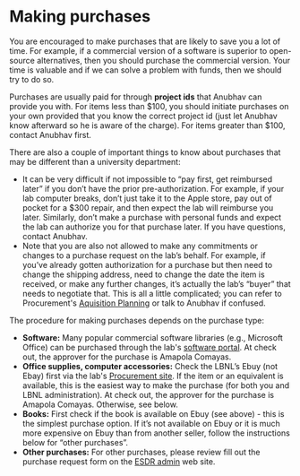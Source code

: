 # Making purchases

You are encouraged to make purchases that are likely to save you a lot of time. For example, if a commercial version of a software is superior to open-source alternatives, then you should purchase the commercial version. Your time is valuable and if we can solve a problem with funds, then we should try to do so.

Purchases are usually paid for through **project ids** that Anubhav can provide you with. For items less than $100, you should initiate purchases on your own provided that you know the correct project id (just let Anubhav know afterward so he is aware of the charge). For items greater than $100, contact Anubhav first.

There are also a couple of important things to know about purchases that may be different than a university department:&#x20;

* It can be very difficult if not impossible to “pay first, get reimbursed later” if you don’t have the prior pre-authorization. For example, if your lab computer breaks, don’t just take it to the Apple store, pay out of pocket for a $300 repair, and then expect the lab will reimburse you later. Similarly, don’t make a purchase with personal funds and expect the lab can authorize you for that purchase later. If you have questions, contact Anubhav.
* Note that you are also not allowed to make any commitments or changes to a purchase request on the lab’s behalf. For example, if you’ve already gotten authorization for a purchase but then need to change the shipping address, need to change the date the item is received, or make any further changes, it’s actually the lab’s “buyer” that needs to negotiate that. This is all a little complicated; you can refer to Procurement's [Aquisition Planning](https://procurement.lbl.gov/epro/acquisition-planning/#unauthorized) or talk to Anubhav if confused.

The procedure for making purchases depends on the purchase type:&#x20;

* **Software:** Many popular commercial software libraries (e.g., Microsoft Office) can be purchased through the lab's [software portal](https://software.lbl.gov). At check out, the approver for the purchase is Amapola Comayas.&#x20;
* **Office supplies, computer accessories:** Check the LBNL’s Ebuy (not Ebay) first via the lab's [Procurement site](https://procurement.lbl.gov). If the item or an equivalent is available, this is the easiest way to make the purchase (for both you and LBNL administration). At check out, the approver for the purchase is Amapola Comayas. Otherwise, see below.&#x20;
* **Books:** First check if the book is available on Ebuy (see above) - this is the simplest purchase option. If it’s not available on Ebuy or it is much more expensive on Ebuy than from another seller, follow the instructions below for “other purchases”.&#x20;
* **Other purchases:** For other purchases, please review fill out the purchase request form on the [ESDR admin](https://sites.google.com/a/lbl.gov/esdradmin/?pli=1) web site.

